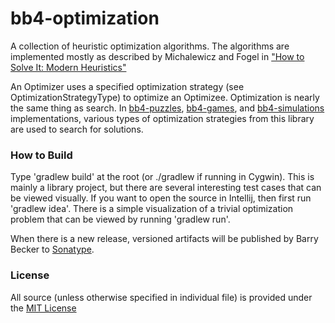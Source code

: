 # bb4-optimization

A collection of heuristic optimization algorithms.
The algorithms are implemented mostly as described by Michalewicz and Fogel in ["How to Solve It: Modern Heuristics"](http://www.amazon.com/How-Solve-It-Modern-Heuristics/dp/3540224947)

An Optimizer uses a specified optimization strategy (see OptimizationStrategyType) to optimize an Optimizee.
Optimization is nearly the same thing as search. In [bb4-puzzles](https://github.com/bb4/bb4-puzzles), [bb4-games](https://github.com/bb4/bb4-games), and [bb4-simulations](https://github.com/bb4/bb4-simulations) implementations, various types of optimization strategies from this library are used to search for solutions.

### How to Build
Type 'gradlew build' at the root (or ./gradlew if running in Cygwin). This is mainly a library project, but there are several interesting test cases that can be viewed visually.
If you want to open the source in Intellij, then first run 'gradlew idea'.
There is a simple visualization of a trivial optimization problem that can be viewed by running 'gradlew run'.

When there is a new release, versioned artifacts will be published by Barry Becker to [Sonatype](https://oss.sonatype.org).

### License
All source (unless otherwise specified in individual file) is provided under the [MIT License](http://www.opensource.org/licenses/MIT)





